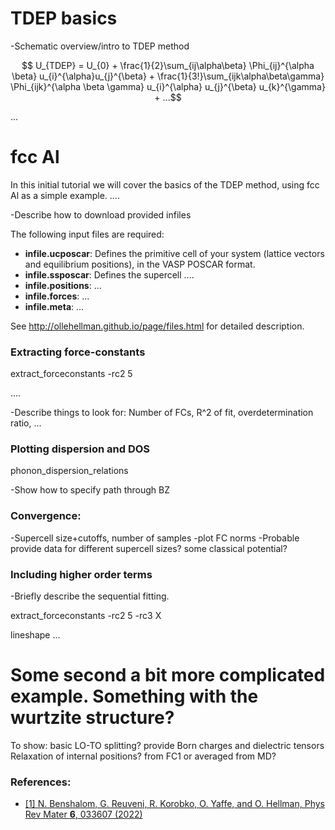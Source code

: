 # TDEP basics


-Schematic overview/intro to TDEP method

```math
 U_{TDEP} = U_{0} + \frac{1}{2}\sum_{ij\alpha\beta} \Phi_{ij}^{\alpha \beta}  u_{i}^{\alpha}u_{j}^{\beta}  + \frac{1}{3!}\sum_{ijk\alpha\beta\gamma} \Phi_{ijk}^{\alpha \beta \gamma}  u_{i}^{\alpha} u_{j}^{\beta} u_{k}^{\gamma} 
    +  ...
```

...

# fcc Al 

In this initial tutorial we will cover the basics of the TDEP method, using fcc Al as a simple example. ....

-Describe how to download provided infiles

The following input files are required:
- **infile.ucposcar**: Defines the primitive cell of your system (lattice vectors and equilibrium positions), in the VASP POSCAR format. 
- **infile.ssposcar**: Defines the supercell ....
- **infile.positions**: ...
- **infile.forces**: ...
- **infile.meta**: ...

See http://ollehellman.github.io/page/files.html for detailed description.

### Extracting force-constants

extract_forceconstants -rc2 5

....

-Describe things to look for: Number of FCs, R^2 of fit, overdetermination ratio, ...

### Plotting dispersion and DOS

phonon_dispersion_relations

-Show how to specify path through BZ

### Convergence:

-Supercell size+cutoffs, number of samples
-plot FC norms
-Probable provide data for different supercell sizes? some classical potential?

### Including higher order terms

-Briefly describe the sequential fitting.

extract_forceconstants -rc2 5 -rc3 X

lineshape ...

# Some second a bit more complicated example. Something with the wurtzite structure?

To show: basic LO-TO splitting? provide Born charges and dielectric tensors
Relaxation of internal positions? from FC1 or averaged from MD?

### References:
- [[1] N. Benshalom, G. Reuveni, R. Korobko, O. Yaffe, and O. Hellman, Phys Rev Mater **6**, 033607 (2022)](https://journals.aps.org/prmaterials/abstract/10.1103/PhysRevMaterials.6.033607)
